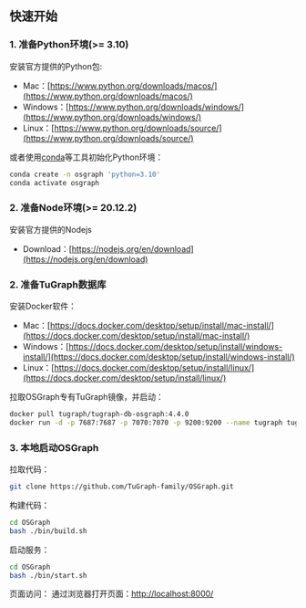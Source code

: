 ## 快速开始

### 1. 准备Python环境(>= 3.10)

安装官方提供的Python包:
* Mac：[https://www.python.org/downloads/macos/](https://www.python.org/downloads/macos/)
* Windows：[https://www.python.org/downloads/windows/](https://www.python.org/downloads/windows/)
* Linux：[https://www.python.org/downloads/source/](https://www.python.org/downloads/source/)

或者使用[conda](https://docs.anaconda.com/miniconda/)等工具初始化Python环境：
```bash
conda create -n osgraph 'python=3.10'
conda activate osgraph
```

### 2. 准备Node环境(>= 20.12.2)
安装官方提供的Nodejs
* Download：[https://nodejs.org/en/download](https://nodejs.org/en/download)

### 2. 准备TuGraph数据库

安装Docker软件：
* Mac：[https://docs.docker.com/desktop/setup/install/mac-install/](https://docs.docker.com/desktop/setup/install/mac-install/)
* Windows：[https://docs.docker.com/desktop/setup/install/windows-install/](https://docs.docker.com/desktop/setup/install/windows-install/)
* Linux：[https://docs.docker.com/desktop/setup/install/linux/](https://docs.docker.com/desktop/setup/install/linux/)

拉取OSGraph专有TuGraph镜像，并启动：
```bash
docker pull tugraph/tugraph-db-osgraph:4.4.0
docker run -d -p 7687:7687 -p 7070:7070 -p 9200:9200 --name tugraph tugraph/tugraph-db-osgraph:4.4.0
```

### 3. 本地启动OSGraph

拉取代码：
```bash
git clone https://github.com/TuGraph-family/OSGraph.git
```

构建代码：

```bash
cd OSGraph
bash ./bin/build.sh
```

启动服务：
```bash
cd OSGraph
bash ./bin/start.sh
```

页面访问：
通过浏览器打开页面：[http://localhost:8000/](http://localhost:8000/)

